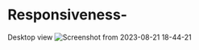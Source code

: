 # Responsiveness-

Desktop view
![Screenshot from 2023-08-21 18-44-21](https://github.com/sahilmoktan/Responsiveness-/assets/103031235/568d7cea-678c-4eb8-a5e6-f72c3d7b40e4)
